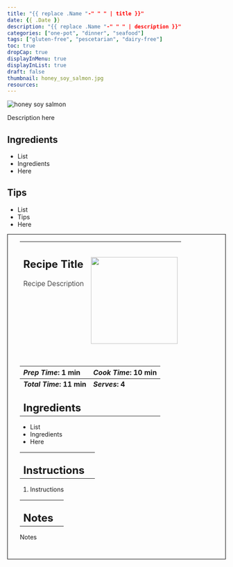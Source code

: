 ```yaml
---
title: "{{ replace .Name "-" " " | title }}"
date: {{ .Date }}
description: "{{ replace .Name "-" " " | description }}"
categories: ["one-pot", "dinner", "seafood"]
tags: ["gluten-free", "pescetarian", "dairy-free"]
toc: true
dropCap: true
displayInMenu: true
displayInList: true
draft: false
thumbnail: honey_soy_salmon.jpg
resources:
---
```


![honey soy salmon](../../honey_soy_salmon.jpg)

Description here

## Ingredients

- List
- Ingredients
- Here

## Tips

- List
- Tips
- Here

<div style = "border-style: solid; border-width: 1px; border-color: black; padding: 2em; padding-top:0em;"> 

| <div style = "margin-bottom:10em;"><h2>Recipe Title</h2><p style = "font-weight: 300;">Recipe Description</p></div> | <img src="../../honey_soy_salmon.jpg"  width="200em" height="200em"> |
| :--- | :----: |

| _Prep Time_: 1 min  | _Cook Time_: 10 min  |
| :--- | :--- |
| **_Total Time_: 11 min** | **_Serves_: 4**  |
| <div><h2 style = "margin-top:1em; margin-bottom:0;" >Ingredients</h2></div>|   |
- List
- Ingredients
- Here

|   |    |
| :--- | :--- |
| <div><h2 style = "margin-top:1em; margin-bottom:0;" >Instructions</h2></div>|   |

1. Instructions

|   |    |
| :--- | :--- |
| <div><h2 style = "margin-top:1em; margin-bottom:0;" >Notes</h2></div>|   |

Notes

</div>
